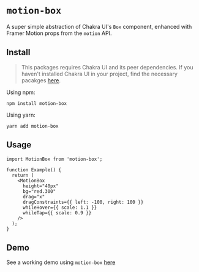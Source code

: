 # `motion-box`

A super simple abstraction of Chakra UI's `Box` component, enhanced with Framer Motion props from the `motion` API.

## Install

> This packages requires Chakra UI and its peer dependencies. If you haven't installed Chakra UI in your project, find the necessary pacakges [here](https://chakra-ui.com/docs/getting-started#installation).

Using npm:

```node
npm install motion-box
```

Using yarn:

```node
yarn add motion-box
```

## Usage

```tsx
import MotionBox from 'motion-box';

function Example() {
  return (
    <MotionBox
      height="40px"
      bg="red.300"
      drag="x"
      dragConstraints={{ left: -100, right: 100 }}
      whileHover={{ scale: 1.1 }}
      whileTap={{ scale: 0.9 }}
    />
  );
}
```

## Demo

See a working demo using `motion-box` [here](https://motion-box.vercel.app)
